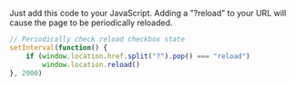 Just add this code to your JavaScript. Adding a "?reload" to your URL will cause
the page to be periodically reloaded.

```js
// Periodically check reload checkbox state
setInterval(function() {
	if (window.location.href.split("?").pop() === "reload")
		window.location.reload()
}, 2000)
```
